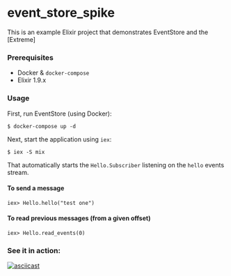 # event_store_spike

This is an example Elixir project that demonstrates EventStore and the [Extreme]

### Prerequisites

- Docker & `docker-compose`
- Elixir 1.9.x

### Usage

First, run EventStore (using Docker):

```
$ docker-compose up -d
```

Next, start the application using `iex`:

```
$ iex -S mix
```

That automatically starts the `Hello.Subscriber` listening on the `hello` events stream.

#### To send a message

```
iex> Hello.hello("test one")
```

#### To read previous messages (from a given offset)

```
iex> Hello.read_events(0)
```

### See it in action:

[![asciicast](https://asciinema.org/a/05hIxwCzJdVD5OoNo8YTr14zS.svg)](https://asciinema.org/a/05hIxwCzJdVD5OoNo8YTr14zS)
